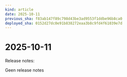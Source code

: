 ```yaml
---
kind: article
date: 2025-10-11
previous_sha: f83ab147f89c798d43be3ad9553f1ddbe96b8ca0
deployed_sha: 0152d27dc0e91b838272eaa3b8c9fd4f61039e7d
---
```


# 2025-10-11

Release notes:

Geen release notes
